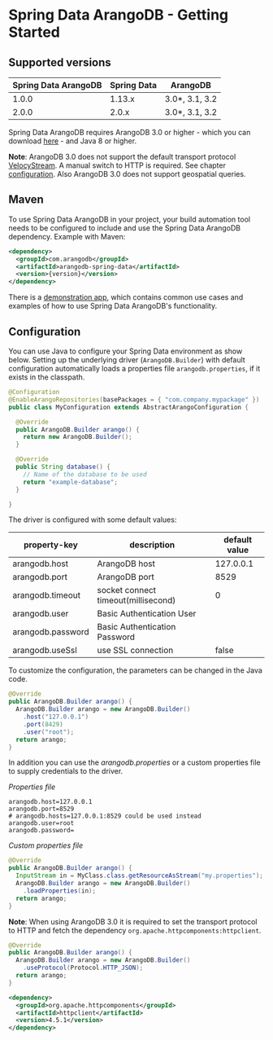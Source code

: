 # Spring Data ArangoDB - Getting Started

## Supported versions

| Spring Data ArangoDB | Spring Data | ArangoDB       |
|----------------------|-------------|----------------|
| 1.0.0                | 1.13.x      | 3.0*, 3.1, 3.2 |
| 2.0.0                | 2.0.x       | 3.0*, 3.1, 3.2 |

Spring Data ArangoDB requires ArangoDB 3.0 or higher - which you can download [here](https://www.arangodb.com/download/) - and Java 8 or higher.

**Note**: ArangoDB 3.0 does not support the default transport protocol [VelocyStream](https://github.com/arangodb/velocystream). A manual switch to HTTP is required. See chapter [configuration](#configuration). Also ArangoDB 3.0 does not support geospatial queries.

## Maven

To use Spring Data ArangoDB in your project, your build automation tool needs to be configured to include and use the Spring Data ArangoDB dependency. Example with Maven:

``` xml
<dependency>
  <groupId>com.arangodb</groupId>
  <artifactId>arangodb-spring-data</artifactId>
  <version>{version}</version>
</dependency>
```

There is a [demonstration app](https://github.com/arangodb/spring-data-demo), which contains common use cases and examples of how to use Spring Data ArangoDB's functionality.

## Configuration

You can use Java to configure your Spring Data environment as show below. Setting up the underlying driver (`ArangoDB.Builder`) with default configuration automatically loads a properties file `arangodb.properties`, if it exists in the classpath.

``` java
@Configuration
@EnableArangoRepositories(basePackages = { "com.company.mypackage" })
public class MyConfiguration extends AbstractArangoConfiguration {

  @Override
  public ArangoDB.Builder arango() {
    return new ArangoDB.Builder();
  }

  @Override
  public String database() {
    // Name of the database to be used
    return "example-database";
  }

}
```

The driver is configured with some default values:

property-key | description | default value
-------------|-------------|--------------
arangodb.host | ArangoDB host | 127.0.0.1
arangodb.port | ArangoDB port | 8529
arangodb.timeout | socket connect timeout(millisecond) | 0
arangodb.user | Basic Authentication User |
arangodb.password | Basic Authentication Password |
arangodb.useSsl | use SSL connection | false

To customize the configuration, the parameters can be changed in the Java code.

``` java
@Override
public ArangoDB.Builder arango() {
  ArangoDB.Builder arango = new ArangoDB.Builder()
    .host("127.0.0.1")
    .port(8429)
    .user("root");
  return arango;
}
```

In addition you can use the *arangodb.properties* or a custom properties file to supply credentials to the driver.

*Properties file*
```
arangodb.host=127.0.0.1
arangodb.port=8529
# arangodb.hosts=127.0.0.1:8529 could be used instead
arangodb.user=root
arangodb.password=
```

*Custom properties file*
``` java
@Override
public ArangoDB.Builder arango() {
  InputStream in = MyClass.class.getResourceAsStream("my.properties");
  ArangoDB.Builder arango = new ArangoDB.Builder()
    .loadProperties(in);
  return arango;
}
```

**Note**: When using ArangoDB 3.0 it is required to set the transport protocol to HTTP and fetch the dependency `org.apache.httpcomponents:httpclient`.

``` java
@Override
public ArangoDB.Builder arango() {
  ArangoDB.Builder arango = new ArangoDB.Builder()
    .useProtocol(Protocol.HTTP_JSON);
  return arango;
}
```
``` xml
<dependency>
  <groupId>org.apache.httpcomponents</groupId>
  <artifactId>httpclient</artifactId>
  <version>4.5.1</version>
</dependency>
```
